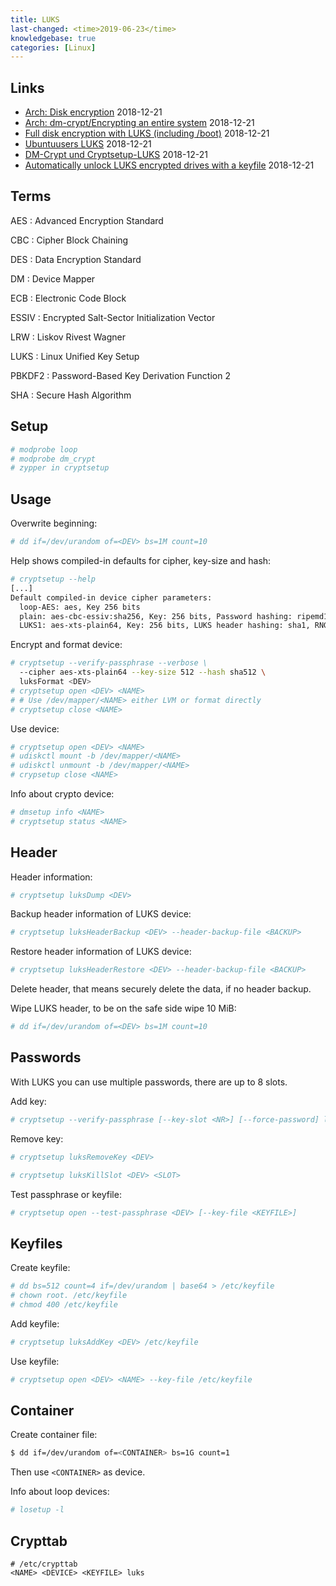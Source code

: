 ```yaml
---
title: LUKS
last-changed: <time>2019-06-23</time>
knowledgebase: true
categories: [Linux]
---
```

## Links

* [Arch: Disk encryption](https://wiki.archlinux.org/index.php/Disk_encryption) <time>2018-12-21</time>
* [Arch: dm-crypt/Encrypting an entire system](https://wiki.archlinux.org/index.php/Dm-crypt/Encrypting_an_entire_system) <time>2018-12-21</time>
* [Full disk encryption with LUKS (including /boot)](http://www.pavelkogan.com/2014/05/23/luks-full-disk-encryption) <time>2018-12-21</time>
* [Ubuntuusers LUKS](https://wiki.ubuntuusers.de/LUKS) <time>2018-12-21</time>
* [DM-Crypt und Cryptsetup-LUKS](http://www.linux-magazin.de/Ausgaben/2005/08/Geheime-Niederschrift) <time>2018-12-21</time>
* [Automatically unlock LUKS encrypted drives with a keyfile](https://www.howtoforge.com/automatically-unlock-luks-encrypted-drives-with-a-keyfile) <time>2018-12-21</time>

## Terms

AES
: Advanced Encryption Standard

CBC
: Cipher Block Chaining

DES
: Data Encryption Standard

DM
: Device Mapper

ECB
: Electronic Code Block

ESSIV
: Encrypted Salt-Sector Initialization Vector

LRW
: Liskov Rivest Wagner

LUKS
: Linux Unified Key Setup

PBKDF2
: Password-Based Key Derivation Function 2

SHA
: Secure Hash Algorithm

## Setup

``` sh
# modprobe loop
# modprobe dm_crypt
# zypper in cryptsetup
```

## Usage

Overwrite beginning:

``` sh
# dd if=/dev/urandom of=<DEV> bs=1M count=10
```

Help shows compiled-in defaults for cipher, key-size and hash:

``` sh
# cryptsetup --help
[...]
Default compiled-in device cipher parameters:
  loop-AES: aes, Key 256 bits
  plain: aes-cbc-essiv:sha256, Key: 256 bits, Password hashing: ripemd160
  LUKS1: aes-xts-plain64, Key: 256 bits, LUKS header hashing: sha1, RNG: /dev/urandom
```

Encrypt and format device:

``` sh
# cryptsetup --verify-passphrase --verbose \
  --cipher aes-xts-plain64 --key-size 512 --hash sha512 \
  luksFormat <DEV>
# cryptsetup open <DEV> <NAME>
# # Use /dev/mapper/<NAME> either LVM or format directly
# cryptsetup close <NAME>
```

Use device:

``` sh
# cryptsetup open <DEV> <NAME>
# udiskctl mount -b /dev/mapper/<NAME>
# udiskctl unmount -b /dev/mapper/<NAME>
# crypsetup close <NAME>
```

Info about crypto device:

``` sh
# dmsetup info <NAME>
# cryptsetup status <NAME>
```

## Header

Header information:

``` sh
# cryptsetup luksDump <DEV>
```

Backup header information of LUKS device:

``` sh
# cryptsetup luksHeaderBackup <DEV> --header-backup-file <BACKUP>
```

Restore header information of LUKS device:

``` sh
# cryptsetup luksHeaderRestore <DEV> --header-backup-file <BACKUP>
```

Delete header, that means securely delete the data, if no header backup.

Wipe LUKS header, to be on the safe side wipe 10 MiB:

``` sh
# dd if=/dev/urandom of=<DEV> bs=1M count=10
```

## Passwords

With LUKS you can use multiple passwords, there are up to 8 slots.

Add key:

``` sh
# cryptsetup --verify-passphrase [--key-slot <NR>] [--force-password] luksAddKey <DEV>
```

Remove key:

``` sh
# cryptsetup luksRemoveKey <DEV>
```

``` sh
# cryptsetup luksKillSlot <DEV> <SLOT>
```

Test passphrase or keyfile:

``` sh
# cryptsetup open --test-passphrase <DEV> [--key-file <KEYFILE>]
```

## Keyfiles

Create keyfile:

``` sh
# dd bs=512 count=4 if=/dev/urandom | base64 > /etc/keyfile
# chown root. /etc/keyfile
# chmod 400 /etc/keyfile
```

Add keyfile:

``` sh
# cryptsetup luksAddKey <DEV> /etc/keyfile
```

Use keyfile:

``` sh
# cryptsetup open <DEV> <NAME> --key-file /etc/keyfile
```

## Container

Create container file:

``` sh
$ dd if=/dev/urandom of=<CONTAINER> bs=1G count=1
```

Then use `<CONTAINER>` as device.

Info about loop devices:

``` sh
# losetup -l
```

## Crypttab

``` text
# /etc/crypttab
<NAME> <DEVICE> <KEYFILE> luks
```
